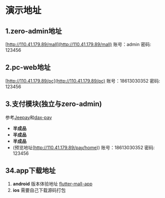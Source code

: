 # 演示地址

## 1.zero-admin地址
[http://110.41.179.89/mall](http://110.41.179.89/mall)   账号：admin 密码: 123456

## 2.pc-web地址
[http://110.41.179.89/pc](http://110.41.179.89/pc)    账号：18613030352 密码: 123456

## 3.支付模块(独立与zero-admin)
参考[Jeepay](https://github.com/jeecgboot/jeepay)和[dax-pay](https://gitee.com/dromara/dax-pay)

* **半成品**
* **半成品**
* **半成品**
* (预览地址[http://110.41.179.89/pay/home))  账号：18613030352 密码: 123456
## 34.app下载地址
1. **android** 版本体验地址 [flutter-mall-app](https://www.pgyer.com/OoW2Zy)
2. **ios** 需要自己下载源码打包

